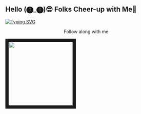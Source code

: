 ##                    Hello (⓿_⓿)😎 Folks Cheer-up with Me👋 

[![Typing SVG](https://readme-typing-svg.demolab.com?font=Fira+Code&pause=1000&random=false&width=435&lines=I'm+a+freelancer;I'm+fullstack+web+developer;I'm+content+writer)](https://git.io/typing-svg)

<p style="text-align: center;">Follow along with me</p>

<img src="https://d3n0h9tb65y8q.cloudfront.net/public_assets/assets/000/002/562/original/HTML_img_Style.png?1642758221" width="200" height="200" border="10"/>
